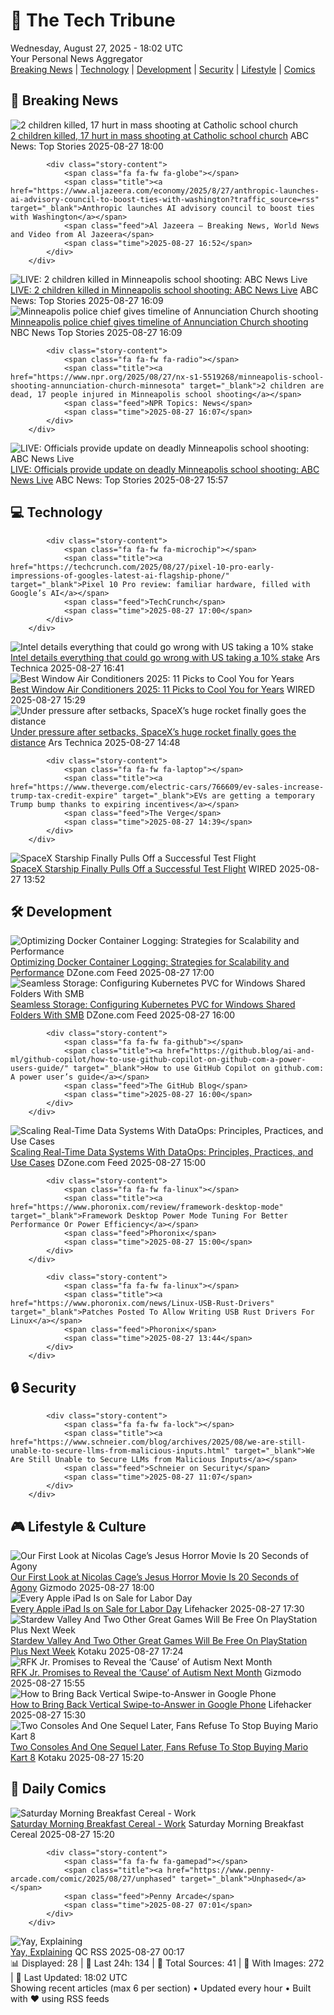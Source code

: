 <!-- Processing 54 RSS feeds at 2025-08-27 18:01:56 UTC -->
<!-- Processing: XKCD -->
<!-- Processing: Saturday Morning Breakfast Cereal -->
<!-- Processing: Penny Arcade -->
<!-- Processing: Questionable Content -->
<!-- Processing: Al Jazeera Breaking News -->
<!-- Processing: CBC News -->
<!-- Error processing https://rss.cbc.ca/lineup/topstories.xml: The read operation timed out -->
<!-- Processing: Reuters Top News -->
<!-- Processing: ABC News Breaking -->
<!-- Processing: Guardian World News -->
<!-- Processing: Sky News World -->
<!-- Processing: Ars Technica -->
<!-- Processing: Lobsters Python -->
<!-- Processing: Hacker News -->
<!-- Processing: StackOverflow Blog -->
<!-- Processing: GitHub Blog -->
<!-- Processing: GitLab Blog -->
<!-- Processing: DZone -->
<!-- Processing: Coding Horror -->
<!-- Processing: The Pragmatic Engineer -->
<!-- Processing: Lifehacker -->
<!-- Processing: Gizmodo -->
<!-- Processing: Kotaku -->
<!-- Generated 9 new posts out of 22 feeds processed -->
<div class="newspaper-header">
    <h1 class="newspaper-title">📰 The Tech Tribune</h1>
    <div class="newspaper-date">Wednesday, August 27, 2025 - 18:02 UTC</div>
    <div class="newspaper-subtitle">Your Personal News Aggregator</div>
</div>

<div class="newspaper-nav">
    <a href="#breaking">Breaking News</a> |
    <a href="#tech">Technology</a> |
    <a href="#dev">Development</a> |
    <a href="#security">Security</a> |
    <a href="#lifestyle">Lifestyle</a> |
    <a href="#webcomics">Comics</a>
</div>

<div class="news-section breaking-news" id="breaking">
<h2 class="section-header">🚨 Breaking News</h2>
<div class="stories-container">
<div class="story">
            <img src="https://s.abcnews.com/images/US/minneapolis-shooting-05-gty-jef-250827_1756308743300_hpMain_4x3t_384.jpg" alt="2 children killed, 17 hurt in mass shooting at Catholic school church" class="story-image" loading="lazy" onerror="this.style.display='none'">
            <div class="story-content">
                <span class="fa fa-fw fa-tv"></span>
                <span class="title"><a href="https://abcnews.go.com/US/shooting-reported-catholic-school-minneapolis-governor/story?id=125022493" target="_blank">2 children killed, 17 hurt in mass shooting at Catholic school church</a></span>
                <span class="feed">ABC News: Top Stories</span>
                <span class="time">2025-08-27 18:00</span>
            </div>
        </div>
<div class="story">
            
            <div class="story-content">
                <span class="fa fa-fw fa-globe"></span>
                <span class="title"><a href="https://www.aljazeera.com/economy/2025/8/27/anthropic-launches-ai-advisory-council-to-boost-ties-with-washington?traffic_source=rss" target="_blank">Anthropic launches AI advisory council to boost ties with Washington</a></span>
                <span class="feed">Al Jazeera – Breaking News, World News and Video from Al Jazeera</span>
                <span class="time">2025-08-27 16:52</span>
            </div>
        </div>
<div class="story">
            <img src="https://s.abcnews.com/images/US/abcnewsl2-abc-ml-250107_1736267930623_hpMain_4x3t_384.jpg" alt="LIVE:  2 children killed in Minneapolis school shooting: ABC News Live" class="story-image" loading="lazy" onerror="this.style.display='none'">
            <div class="story-content">
                <span class="fa fa-fw fa-tv"></span>
                <span class="title"><a href="https://abcnews.go.com/Live/video/abcnews-live-41463246" target="_blank">LIVE:  2 children killed in Minneapolis school shooting: ABC News Live</a></span>
                <span class="feed">ABC News: Top Stories</span>
                <span class="time">2025-08-27 16:09</span>
            </div>
        </div>
<div class="story">
            <img src="https://media-cldnry.s-nbcnews.com/image/upload/t_fit_1500w/mpx/2704722219/2025_08/1756310934452_nbc_spec_minneapolis_chief_timeline_250827_1920x1080-pfv92r.jpg" alt="Minneapolis police chief gives timeline of Annunciation Church shooting" class="story-image" loading="lazy" onerror="this.style.display='none'">
            <div class="story-content">
                <span class="fa fa-fw fa-broadcast-tower"></span>
                <span class="title"><a href="https://www.nbcnews.com/video/minneapolis-police-chief-gives-timeline-of-annunciation-church-shooting-245880389705" target="_blank">Minneapolis police chief gives timeline of Annunciation Church shooting</a></span>
                <span class="feed">NBC News Top Stories</span>
                <span class="time">2025-08-27 16:09</span>
            </div>
        </div>
<div class="story">
            
            <div class="story-content">
                <span class="fa fa-fw fa-radio"></span>
                <span class="title"><a href="https://www.npr.org/2025/08/27/nx-s1-5519268/minneapolis-school-shooting-annunciation-church-minnesota" target="_blank">2 children are dead, 17 people injured in Minneapolis school shooting</a></span>
                <span class="feed">NPR Topics: News</span>
                <span class="time">2025-08-27 16:07</span>
            </div>
        </div>
<div class="story">
            <img src="https://s.abcnews.com/images/US/abcnewsl2-abc-ml-250107_1736267930623_hpMain_4x3t_384.jpg" alt="LIVE:  Officials provide update on deadly Minneapolis school shooting: ABC News Live" class="story-image" loading="lazy" onerror="this.style.display='none'">
            <div class="story-content">
                <span class="fa fa-fw fa-tv"></span>
                <span class="title"><a href="https://abcnews.go.com/Live/video/abcnews-live-41463246" target="_blank">LIVE:  Officials provide update on deadly Minneapolis school shooting: ABC News Live</a></span>
                <span class="feed">ABC News: Top Stories</span>
                <span class="time">2025-08-27 15:57</span>
            </div>
        </div>
</div>
</div>
<div class="news-section tech-news" id="tech">
<h2 class="section-header">💻 Technology</h2>
<div class="stories-container">
<div class="story">
            
            <div class="story-content">
                <span class="fa fa-fw fa-microchip"></span>
                <span class="title"><a href="https://techcrunch.com/2025/08/27/pixel-10-pro-early-impressions-of-googles-latest-ai-flagship-phone/" target="_blank">Pixel 10 Pro review: familiar hardware, filled with Google’s AI</a></span>
                <span class="feed">TechCrunch</span>
                <span class="time">2025-08-27 17:00</span>
            </div>
        </div>
<div class="story">
            <img src="https://cdn.arstechnica.net/wp-content/uploads/2025/08/GettyImages-2177041820-500x500.jpg" alt="Intel details everything that could go wrong with US taking a 10% stake" class="story-image" loading="lazy" onerror="this.style.display='none'">
            <div class="story-content">
                <span class="fa fa-fw fa-cog"></span>
                <span class="title"><a href="https://arstechnica.com/tech-policy/2025/08/intel-details-everything-that-could-go-wrong-with-us-taking-a-10-stake/" target="_blank">Intel details everything that could go wrong with US taking a 10% stake</a></span>
                <span class="feed">Ars Technica</span>
                <span class="time">2025-08-27 16:41</span>
            </div>
        </div>
<div class="story">
            <img src="https://media.wired.com/photos/686bfe6f504485a8dea06093/master/pass/The%20Best%20Window%20Air%20Conditioners.png" alt="Best Window Air Conditioners 2025: 11 Picks to Cool You for Years" class="story-image" loading="lazy" onerror="this.style.display='none'">
            <div class="story-content">
                <span class="fa fa-fw fa-bolt"></span>
                <span class="title"><a href="https://www.wired.com/gallery/best-window-air-conditioners/" target="_blank">Best Window Air Conditioners 2025: 11 Picks to Cool You for Years</a></span>
                <span class="feed">WIRED</span>
                <span class="time">2025-08-27 15:29</span>
            </div>
        </div>
<div class="story">
            <img src="https://cdn.arstechnica.net/wp-content/uploads/2025/08/ship37splash-500x500.jpg" alt="Under pressure after setbacks, SpaceX’s huge rocket finally goes the distance" class="story-image" loading="lazy" onerror="this.style.display='none'">
            <div class="story-content">
                <span class="fa fa-fw fa-cog"></span>
                <span class="title"><a href="https://arstechnica.com/space/2025/08/spacex-bounces-back-with-a-starship-test-flight-that-ended-on-a-buoyant-note/" target="_blank">Under pressure after setbacks, SpaceX’s huge rocket finally goes the distance</a></span>
                <span class="feed">Ars Technica</span>
                <span class="time">2025-08-27 14:48</span>
            </div>
        </div>
<div class="story">
            
            <div class="story-content">
                <span class="fa fa-fw fa-laptop"></span>
                <span class="title"><a href="https://www.theverge.com/electric-cars/766609/ev-sales-increase-trump-tax-credit-expire" target="_blank">EVs are getting a temporary Trump bump thanks to expiring incentives</a></span>
                <span class="feed">The Verge</span>
                <span class="time">2025-08-27 14:39</span>
            </div>
        </div>
<div class="story">
            <img src="https://media.wired.com/photos/68aefdae4b0fdc15004a4c5a/master/pass/spacex.jpg" alt="SpaceX Starship Finally Pulls Off a Successful Test Flight" class="story-image" loading="lazy" onerror="this.style.display='none'">
            <div class="story-content">
                <span class="fa fa-fw fa-bolt"></span>
                <span class="title"><a href="https://www.wired.com/story/spacex-starship-successful-test-flight/" target="_blank">SpaceX Starship Finally Pulls Off a Successful Test Flight</a></span>
                <span class="feed">WIRED</span>
                <span class="time">2025-08-27 13:52</span>
            </div>
        </div>
</div>
</div>
<div class="news-section dev-news" id="dev">
<h2 class="section-header">🛠️ Development</h2>
<div class="stories-container">
<div class="story">
            <img src="https://dz2cdn1.dzone.com/thumbnail?fid=18581619&w=600" alt="Optimizing Docker Container Logging: Strategies for Scalability and Performance" class="story-image" loading="lazy" onerror="this.style.display='none'">
            <div class="story-content">
                <span class="fa fa-fw fa-newspaper"></span>
                <span class="title"><a href="https://dzone.com/articles/docker-logging-optimization-scalability-performance" target="_blank">Optimizing Docker Container Logging: Strategies for Scalability and Performance</a></span>
                <span class="feed">DZone.com Feed</span>
                <span class="time">2025-08-27 17:00</span>
            </div>
        </div>
<div class="story">
            <img src="https://dz2cdn1.dzone.com/thumbnail?fid=18580794&w=600" alt="Seamless Storage: Configuring Kubernetes PVC for Windows Shared Folders With SMB" class="story-image" loading="lazy" onerror="this.style.display='none'">
            <div class="story-content">
                <span class="fa fa-fw fa-newspaper"></span>
                <span class="title"><a href="https://dzone.com/articles/kubernetes-pvc-windows-shared-folders-smb" target="_blank">Seamless Storage: Configuring Kubernetes PVC for Windows Shared Folders With SMB</a></span>
                <span class="feed">DZone.com Feed</span>
                <span class="time">2025-08-27 16:00</span>
            </div>
        </div>
<div class="story">
            
            <div class="story-content">
                <span class="fa fa-fw fa-github"></span>
                <span class="title"><a href="https://github.blog/ai-and-ml/github-copilot/how-to-use-github-copilot-on-github-com-a-power-users-guide/" target="_blank">How to use GitHub Copilot on github.com: A power user’s guide</a></span>
                <span class="feed">The GitHub Blog</span>
                <span class="time">2025-08-27 16:00</span>
            </div>
        </div>
<div class="story">
            <img src="https://dz2cdn1.dzone.com/thumbnail?fid=18581562&w=600" alt="Scaling Real-Time Data Systems With DataOps: Principles, Practices, and Use Cases" class="story-image" loading="lazy" onerror="this.style.display='none'">
            <div class="story-content">
                <span class="fa fa-fw fa-newspaper"></span>
                <span class="title"><a href="https://dzone.com/articles/real-time-dataops-principles-practices-use-cases" target="_blank">Scaling Real-Time Data Systems With DataOps: Principles, Practices, and Use Cases</a></span>
                <span class="feed">DZone.com Feed</span>
                <span class="time">2025-08-27 15:00</span>
            </div>
        </div>
<div class="story">
            
            <div class="story-content">
                <span class="fa fa-fw fa-linux"></span>
                <span class="title"><a href="https://www.phoronix.com/review/framework-desktop-mode" target="_blank">Framework Desktop Power Mode Tuning For Better Performance Or Power Efficiency</a></span>
                <span class="feed">Phoronix</span>
                <span class="time">2025-08-27 15:00</span>
            </div>
        </div>
<div class="story">
            
            <div class="story-content">
                <span class="fa fa-fw fa-linux"></span>
                <span class="title"><a href="https://www.phoronix.com/news/Linux-USB-Rust-Drivers" target="_blank">Patches Posted To Allow Writing USB Rust Drivers For Linux</a></span>
                <span class="feed">Phoronix</span>
                <span class="time">2025-08-27 13:44</span>
            </div>
        </div>
</div>
</div>
<div class="news-section security-news" id="security">
<h2 class="section-header">🔒 Security</h2>
<div class="stories-container">
<div class="story">
            
            <div class="story-content">
                <span class="fa fa-fw fa-lock"></span>
                <span class="title"><a href="https://www.schneier.com/blog/archives/2025/08/we-are-still-unable-to-secure-llms-from-malicious-inputs.html" target="_blank">We Are Still Unable to Secure LLMs from Malicious Inputs</a></span>
                <span class="feed">Schneier on Security</span>
                <span class="time">2025-08-27 11:07</span>
            </div>
        </div>
</div>
</div>
<div class="news-section lifestyle-news" id="lifestyle">
<h2 class="section-header">🎮 Lifestyle & Culture</h2>
<div class="stories-container">
<div class="story">
            <img src="https://gizmodo.com/app/uploads/2025/08/NicolasCageJesus.jpg" alt="Our First Look at Nicolas Cage’s Jesus Horror Movie Is 20 Seconds of Agony" class="story-image" loading="lazy" onerror="this.style.display='none'">
            <div class="story-content">
                <span class="fa fa-fw fa-computer"></span>
                <span class="title"><a href="https://gizmodo.com/our-first-look-at-nicolas-cages-jesus-horror-movie-is-20-seconds-of-agony-2000649083" target="_blank">Our First Look at Nicolas Cage’s Jesus Horror Movie Is 20 Seconds of Agony</a></span>
                <span class="feed">Gizmodo</span>
                <span class="time">2025-08-27 18:00</span>
            </div>
        </div>
<div class="story">
            <img src="https://lifehacker.com/imagery/articles/01K3P5GDYZSSWV38XDPAJDXWA2/hero-image.png" alt="Every Apple iPad Is on Sale for Labor Day" class="story-image" loading="lazy" onerror="this.style.display='none'">
            <div class="story-content">
                <span class="fa fa-fw fa-life-ring"></span>
                <span class="title"><a href="https://lifehacker.com/tech/ipad-sale-labor-day-2025?utm_medium=RSS" target="_blank">Every Apple iPad Is on Sale for Labor Day</a></span>
                <span class="feed">Lifehacker</span>
                <span class="time">2025-08-27 17:30</span>
            </div>
        </div>
<div class="story">
            <img src="https://kotaku.com/app/uploads/2025/04/3c47dee000fbb088dc2974718baf3c47.jpg" alt="Stardew Valley And Two Other Great Games Will Be Free On PlayStation Plus Next Week" class="story-image" loading="lazy" onerror="this.style.display='none'">
            <div class="story-content">
                <span class="fa fa-fw fa-gamepad"></span>
                <span class="title"><a href="https://kotaku.com/stardew-valley-and-two-other-great-games-will-be-free-on-playstation-plus-next-week-2000620727" target="_blank">Stardew Valley And Two Other Great Games Will Be Free On PlayStation Plus Next Week</a></span>
                <span class="feed">Kotaku</span>
                <span class="time">2025-08-27 17:24</span>
            </div>
        </div>
<div class="story">
            <img src="https://gizmodo.com/app/uploads/2025/06/RFK2.jpg" alt="RFK Jr. Promises to Reveal the ‘Cause’ of Autism Next Month" class="story-image" loading="lazy" onerror="this.style.display='none'">
            <div class="story-content">
                <span class="fa fa-fw fa-computer"></span>
                <span class="title"><a href="https://gizmodo.com/rfk-jr-promises-to-reveal-the-cause-of-autism-next-month-2000648934" target="_blank">RFK Jr. Promises to Reveal the ‘Cause’ of Autism Next Month</a></span>
                <span class="feed">Gizmodo</span>
                <span class="time">2025-08-27 15:55</span>
            </div>
        </div>
<div class="story">
            <img src="https://lifehacker.com/imagery/articles/01K3NVS1B2KZ4EW9BFVXCA7NPJ/hero-image.png" alt="How to Bring Back Vertical Swipe-to-Answer in Google Phone" class="story-image" loading="lazy" onerror="this.style.display='none'">
            <div class="story-content">
                <span class="fa fa-fw fa-life-ring"></span>
                <span class="title"><a href="https://lifehacker.com/tech/how-to-bring-back-vertical-swipe-answer-google-phone?utm_medium=RSS" target="_blank">How to Bring Back Vertical Swipe-to-Answer in Google Phone</a></span>
                <span class="feed">Lifehacker</span>
                <span class="time">2025-08-27 15:30</span>
            </div>
        </div>
<div class="story">
            <img src="https://kotaku.com/app/uploads/2025/08/01A_Mario_WaluigiPinball_png_jpgcopy-1.jpg" alt="Two Consoles And One Sequel Later, Fans Refuse To Stop Buying Mario Kart 8" class="story-image" loading="lazy" onerror="this.style.display='none'">
            <div class="story-content">
                <span class="fa fa-fw fa-gamepad"></span>
                <span class="title"><a href="https://kotaku.com/switch-2-sales-mario-kart-world-mk8-2000620694" target="_blank">Two Consoles And One Sequel Later, Fans Refuse To Stop Buying Mario Kart 8</a></span>
                <span class="feed">Kotaku</span>
                <span class="time">2025-08-27 15:20</span>
            </div>
        </div>
</div>
</div>
<div class="news-section webcomics-section" id="webcomics">
<h2 class="section-header">🎨 Daily Comics</h2>
<div class="stories-container">
<div class="story">
            <img src="https://www.smbc-comics.com/comics/1756236873-20250827.png" alt="Saturday Morning Breakfast Cereal - Work" class="story-image" loading="lazy" onerror="this.style.display='none'">
            <div class="story-content">
                <span class="fa fa-fw fa-smile"></span>
                <span class="title"><a href="https://www.smbc-comics.com/comic/work-3" target="_blank">Saturday Morning Breakfast Cereal - Work</a></span>
                <span class="feed">Saturday Morning Breakfast Cereal</span>
                <span class="time">2025-08-27 15:20</span>
            </div>
        </div>
<div class="story">
            
            <div class="story-content">
                <span class="fa fa-fw fa-gamepad"></span>
                <span class="title"><a href="https://www.penny-arcade.com/comic/2025/08/27/unphased" target="_blank">Unphased</a></span>
                <span class="feed">Penny Arcade</span>
                <span class="time">2025-08-27 07:01</span>
            </div>
        </div>
<div class="story">
            <img src="http://www.questionablecontent.net/comics/5644.png" alt="Yay, Explaining" class="story-image" loading="lazy" onerror="this.style.display='none'">
            <div class="story-content">
                <span class="fa fa-fw fa-music"></span>
                <span class="title"><a href="http://questionablecontent.net/view.php?comic=5644" target="_blank">Yay, Explaining</a></span>
                <span class="feed">QC RSS</span>
                <span class="time">2025-08-27 00:17</span>
            </div>
        </div>
</div>
</div>

<div class="newspaper-footer">
    <div class="stats">
        📊 Displayed: 28 | 📅 Last 24h: 134 | 📡 Total Sources: 41 | 📸 With Images: 272 |
        🔄 Last Updated: 18:02 UTC
    </div>
    <div class="footer-note">
        Showing recent articles (max 6 per section) • Updated every hour • Built with ❤️ using RSS feeds
    </div>
</div>
